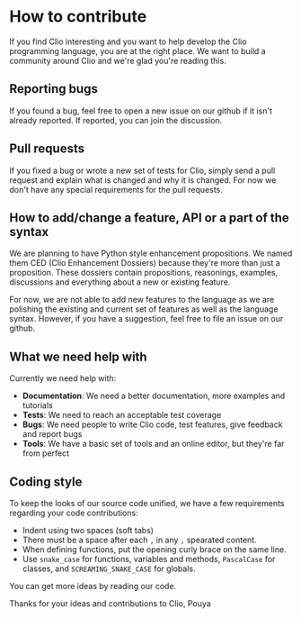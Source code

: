 # How to contribute

If you find Clio interesting and you want to help develop the Clio programming language, you are at the right place.
We want to build a community around Clio and we're glad you're reading this.

## Reporting bugs

If you found a bug, feel free to open a new issue on our github if it isn't already reported. If reported,
you can join the discussion.

## Pull requests

If you fixed a bug or wrote a new set of tests for Clio, simply send a pull request and explain what is changed
and why it is changed. For now we don't have any special requirements for the pull requests.

## How to add/change a feature, API or a part of the syntax

We are planning to have Python style enhancement propositions.
We named them CED (Clio Enhancement Dossiers) because they're more than just a proposition.
These dossiers contain propositions, reasonings, examples, discussions and everything about a
new or existing feature.

For now, we are not able to add new features to the language as we are polishing the existing and current
set of features as well as the language syntax. However, if you have a suggestion, feel free to file an issue
on our github.

## What we need help with

Currently we need help with:

* __Documentation__: We need a better documentation, more examples and tutorials
* __Tests__: We need to reach an acceptable test coverage
* __Bugs__: We need people to write Clio code, test features, give feedback and report bugs
* __Tools__: We have a basic set of tools and an online editor, but they're far from perfect

## Coding style

To keep the looks of our source code unified, we have a few requirements regarding your code contributions:

* Indent using two spaces (soft tabs)
* There must be a space after each `,` in any `,` spearated content.
* When defining functions, put the opening curly brace on the same line.
* Use `snake_case` for functions, variables and methods, `PascalCase` for classes, and `SCREAMING_SNAKE_CASE` for globals.

You can get more ideas by reading our code.

Thanks for your ideas and contributions to Clio,
Pouya
